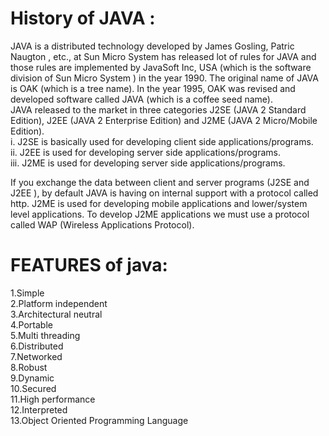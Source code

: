 # History of JAVA :

JAVA is a distributed technology developed by James Gosling, Patric Naugton , etc., at Sun
Micro System has released lot of rules for JAVA and those rules are implemented by JavaSoft Inc,
USA (which is the software division of Sun Micro System ) in the year 1990. The original name of JAVA
is OAK (which is a tree name). In the year 1995, OAK was revised and developed software called
JAVA (which is a coffee seed name).  <br>
JAVA released to the market in three categories J2SE (JAVA 2 Standard Edition), J2EE (JAVA 2
Enterprise Edition) and J2ME (JAVA 2 Micro/Mobile Edition). <br>
i. J2SE is basically used for developing client side applications/programs. <br>
ii. J2EE is used for developing server side applications/programs. <br>
iii. J2ME is used for developing server side applications/programs. <br>

If you exchange the data between client and server programs (J2SE and J2EE ), by default JAVA is
having on internal support with a protocol called http. J2ME is used for developing mobile
applications and lower/system level applications. To develop J2ME applications we must use a
protocol called WAP (Wireless Applications Protocol).

# FEATURES of java: 

1.Simple <br>
2.Platform independent <br>
3.Architectural neutral  <br>
4.Portable  <br>
5.Multi threading <br>
6.Distributed <br>
7.Networked  <br>
8.Robust <br>
9.Dynamic  <br>
10.Secured <br>
11.High performance <br>
12.Interpreted <br>
13.Object Oriented Programming Language <br>
